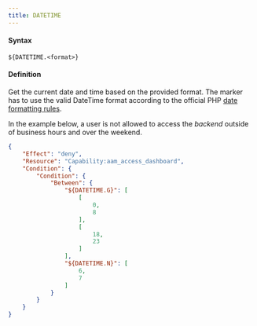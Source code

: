 ```yaml
---
title: DATETIME
---
```


#### Syntax

`${DATETIME.<format>}`

#### Definition

Get the current date and time based on the provided format. The marker has to use the valid DateTime format according to the official PHP [date formatting rules](http://php.net/manual/en/function.date.php).

In the example below, a user is not allowed to access the _backend_ outside of business hours and over the weekend.

```json
{
    "Effect": "deny",
    "Resource": "Capability:aam_access_dashboard",
    "Condition": {
        "Condition": {
            "Between": {
                "${DATETIME.G}": [
                    [
                        0,
                        8
                    ],
                    [
                        18,
                        23
                    ]
                ],
                "${DATETIME.N}": [
                    6,
                    7
                ]
            }
        }
    }
}
```